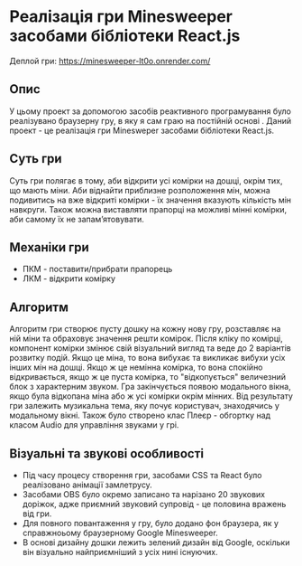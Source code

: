 # Реалізація гри Minesweeper засобами бібліотеки React.js

Деплой гри: https://minesweeper-lt0o.onrender.com/

## Опис
У цьому проект за допомогою засобів реактивного програмування було реалізувано браузерну гру, в яку я сам граю на постійній основі . Даний проект - це реалізація гри Minesweper засобами бібліотеки React.js. 

## Суть гри
Суть гри полягає в тому, аби відкрити усі комірки на дошці, окрім тих, що мають міни. Аби віднайти приблизне розположення мін, можна подивитись на вже відкриті комірки - їх значення вказують кількість мін навкруги. Також можна виставляти прапорці на можливі мінні комірки, аби самому їх не запам’ятовувати.

## Механіки гри
- ПКМ - поставити/прибрати прапорець
- ЛКМ - відкрити комірку

## Алгоритм
Алгоритм гри створює пусту дошку на кожну нову гру, розставляє на ній міни та обраховує значення решти комірок. Після кліку по комірці, компонент комірки змінює свій візуальний вигляд та веде до 2 варіантів розвитку подій. Якщо це міна, то вона  вибухає та викликає вибухи усіх інших мін на дошці. Якщо ж це немінна комірка, то вона спокійно відкривається, якщо ж це пуста комірка, то "відкопується" величезний блок з характерним звуком. Гра закінчується появою модального вікна, якщо була відкопана міна або ж усі комірки окрім мінних. Від результату гри залежить музикальна тема, яку почує користувач, знаходячись у модальному вікні. Також було створено клас Плеєр - обгортку над класом Audio для управління звуками у грі.

## Візуальні та звукові особливості
- Під часу процесу створення гри, засобами CSS та React було реалізовано анімації замлетрусу. 
- Засобами OBS було окремо записано та нарізано 20 звукових доріжок, адже приємний звуковий супровід - це половина вражень від гри. 
- Для повного повантаження у гру, було додано фон браузера, як у справжноьому браузерному Google Minesweeper.
- В основі дизайну дошки лежить зелений дизайн від Google, оскільки він візуально найприємніший з усіх нині існуючих.